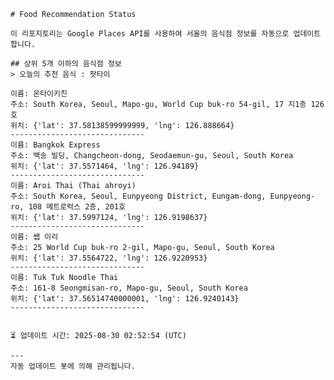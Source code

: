 
    # Food Recommendation Status

    이 리포지토리는 Google Places API를 사용하여 서울의 음식점 정보를 자동으로 업데이트합니다.

    ## 상위 5개 이하의 음식점 정보
    > 오늘의 추천 음식 : 팟타이

	이름: 온타이키친
	주소: South Korea, Seoul, Mapo-gu, World Cup buk-ro 54-gil, 17 지1층 126호
	위치: {'lat': 37.58138599999999, 'lng': 126.888664}
	------------------------------
	이름: Bangkok Express
	주소: 백송 빌딩, Changcheon-dong, Seodaemun-gu, Seoul, South Korea
	위치: {'lat': 37.5571464, 'lng': 126.94189}
	------------------------------
	이름: Aroi Thai (Thai ahroyi)
	주소: South Korea, Seoul, Eunpyeong District, Eungam-dong, Eunpyeong-ro, 108 메트로럭스 2층, 201호
	위치: {'lat': 37.5997124, 'lng': 126.9198637}
	------------------------------
	이름: 쌥 이리
	주소: 25 World Cup buk-ro 2-gil, Mapo-gu, Seoul, South Korea
	위치: {'lat': 37.5564722, 'lng': 126.9220953}
	------------------------------
	이름: Tuk Tuk Noodle Thai
	주소: 161-8 Seongmisan-ro, Mapo-gu, Seoul, South Korea
	위치: {'lat': 37.56514740000001, 'lng': 126.9240143}
	------------------------------


    ⏳ 업데이트 시간: 2025-08-30 02:52:54 (UTC)

    ---
    자동 업데이트 봇에 의해 관리됩니다.
    